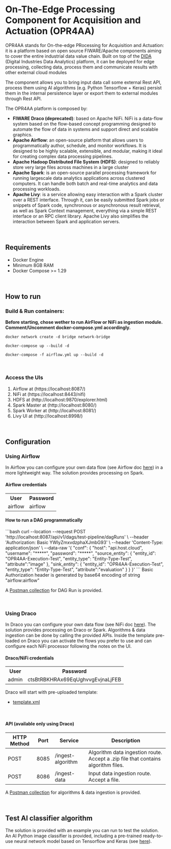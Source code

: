 <h1>On-The-Edge Processing Component for Acquisition and Actuation (OPR4AA)</h1>
OPR4AA stands for On-the-edge PRocessing for Acquisition and Actuation: it is a platform based on open source FIWARE/Apache components aiming to cover the entire industrial data value chain. Built on top of the <a href="https://github.com/Engineering-Research-and-Development/dida">DIDA</a> (Digital Industries Data Analytics) platform, it can be deployed for edge processing, collecting data, process them and communicate results with other external cloud modules

The component allows you to bring input data call some external Rest API, process them using AI algorithms (e.g. Python Tensorflow + Keras) persist them in the internal persistence layer or export them to external modules through Rest API.

The OPR4AA platform is composed by:
- <b>FIWARE Draco (deprecated)</b>: based on Apache NiFi. NiFi is a data-flow system based on the flow-based concept programming designed to automate the flow of data in systems and support direct and scalable graphics.
- <b>Apache Airflow</b>:  an open-source platform that allows users to programmatically author, schedule, and monitor workflows. It is designed to be highly scalable, extensible, and modular, making it ideal for creating complex data processing pipelines.
- <b>Apache Hadoop Distributed File System (HDFS)</b>: designed to reliably store very large files across machines in a large cluster
- <b>Apache Spark</b>: is an open-source parallel processing framework for running largescale data analytics applications across clustered computers. It can handle both batch and real-time analytics and data processing workloads.
- <b>Apache Livy</b>:  is a service allowing easy interaction with a Spark cluster over a REST interface. Through it, can be easily submitted Spark jobs or snippets of Spark code, synchronous or asynchronous result retrieval, as well as Spark Context management, everything via a simple REST interface or an RPC client library. Apache Livy also simplifies the interaction between Spark and application servers.  

<br>

<h2>Requirements</h2>
<ul>
    <li>Docker Engine</li>
    <li>Minimum 8GB RAM</li>
    <li>Docker Compose >= 1.29</li>
</ul>

<br>

<h2>How to run</h2>
<h3>Build & Run containers:</h3>
<b>Before starting, chose wether to run AirFlow or NiFi as ingestion module. Comment/Uncomment docker-compose.yml accordingly.</b>

<code>docker network create -d bridge network-bridge</code>

<code>docker-compose up --build -d</code>

<code>docker-compose -f airflow.yml up --build  -d</code>

<br>

<h3>Access the UIs</h3>

1. Airflow at (https://localhost:8087/)
1. NiFi at (https://localhost:8443/nifi)
2. HDFS at (http://localhost:9870/explorer.html)
3. Spark Master at (http://localhost:8080/)
4. Spark Worker at (http://localhost:8081/)
5. Livy UI at (http://localhost:8998/)

<br>


<h2>Configuration</h2>

<h3>Using Airflow</h3>
In Airflow you can configure your own data flow (see Airflow doc <a  href="https://airflow.apache.org/docs">here</a>) in a more lightweight way.
The solution provides processing on Spark. 

<h4>Airflow credentials</h4>
<table>
<tr>
<th>User</th>
<th>Password</th>
</tr>
<tr>
<td>airflow</td>
<td>airflow</td>
</tr>
</table>

<h4>How to run a DAG programmatically</h4>
```bash
curl --location --request POST 'http://localhost:8087/api/v1/dags/test-pipeline/dagRuns' \
    --header 'Authorization: Basic YWlyZmxvdzphaXJmbG93' \
    --header 'Content-Type: application/json' \
    --data-raw '{
        "conf": {
            "host": "api.host.cloud",
            "username": "*****",
            "password": "*****",
            "source_entity": {
                "entity_id": "OPR4AA-Execution-Test",
                "entity_type": "Entity-Type-Test",
                "attribute":"image"
            },
            "sink_entity": {
                "entity_id": "OPR4AA-Execution-Test",
                "entity_type": "Entity-Type-Test",
                "attribute":"evaluation"
            }
        }
    }'
```
Basic Authorization header is generated by base64 encoding of string "airflow:airflow"

A [Postman collection](OPR4AA-V2.postman_collection.json) for DAG Run is provided.


<br>

<h3>Using Draco</h3>
In Draco you can configure your own data flow (see NiFi doc <a  href="https://nifi.apache.org/docs/nifi-docs/html/getting-started.html">here</a>).
The solution provides processing on Draco or Spark. Algorithms & data ingestion can be done by calling the provided APIs.
Inside the template pre-loaded on Draco you can activate the flows you prefer to use and can configure each NiFi processor following the notes on the UI.

<h4>Draco/NiFi credentials</h4>
<table>
<tr>
<th>User</th>
<th>Password</th>
</tr>
<tr>
<td>admin</td>
<td>ctsBtRBKHRAx69EqUghvvgEvjnaLjFEB</td>
</tr>
</table>

Draco will start with pre-uploaded template:

- [template.xml](orchestration/templates/template.xml)


<br>

<h4>API (available only using Draco)</h4>

<table role="table">
    <thead>
        <tr align="center">
            <th>HTTP Method</th>
            <th>Port</th>
            <th>Service</th>
            <th>Description</th>
        </tr>
    </thead>
    <tbody>
      <tr>
          <td>POST</td>
          <td>8085</td>
          <td>/ingest-algorithm</td>
          <td>Algorithm data ingestion route. Accept a .zip file that contains algorithm files.</td>
      </tr>
        <tr>
          <td>POST</td>
          <td>8086</td>
          <td>/ingest-data</td>
          <td>Input data ingestion route. Accept a file.</td>
      </tr>
  </tbody>
</table>

A [Postman collection](OPR4AA.postman_collection.json) for algorithms & data ingestion is provided.

<br>

<h2>Test AI classifier algorithm</h2> 
The solution is provided with an example you can run to test the solution.
An AI Python image classifier is provided, including a pre-trained ready-to-use neural network model based on Tensorflow and Keras (see <a  href="https://www.tensorflow.org/tutorials/keras/classification">here</a>).
